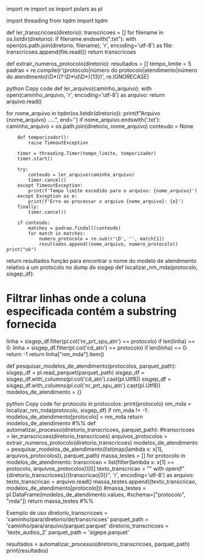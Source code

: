 import re
import os
import polars as pl

import threading
from tqdm import tqdm

def ler_transcricoes(diretorio):
transcricoes = []
for filename in os.listdir(diretorio):
if filename.endswith(".txt"):
with open(os.path.join(diretorio, filename), 'r', encoding='utf-8') as file:
transcricoes.append(file.read())
return transcricoes

def extrair_numeros_protocolo(diretorio):
resultados = []
tempo_limite = 5
padrao = re.compile(r'(protocolo|número do protocolo|atendimento|número do atendimento)\D*((?:\D*\d\D*){13})', re.IGNORECASE)

python
Copy code
def ler_arquivo(caminho_arquivo):
    with open(caminho_arquivo, 'r', encoding='utf-8') as arquivo:
        return arquivo.read()

for nome_arquivo in tqdm(os.listdir(diretorio)):
    print(f"Arquivo {nome_arquivo} .....", end='')
    if nome_arquivo.endswith('.txt'):
        caminho_arquivo = os.path.join(diretorio, nome_arquivo)
        conteudo = None

        def temporizador():
            raise TimeoutException

        timer = threading.Timer(tempo_limite, temporizador)
        timer.start()

        try:
            conteudo = ler_arquivo(caminho_arquivo)
            timer.cancel()
        except TimeoutException:
            print(f'Tempo limite excedido para o arquivo: {nome_arquivo}')
        except Exception as e:
            print(f'Erro ao processar o arquivo {nome_arquivo}: {e}')
        finally:
            timer.cancel()

        if conteudo:
            matches = padrao.findall(conteudo)
            for match in matches:
                numero_protocolo = re.sub(r'\D', '', match[1])
                resultados.append((nome_arquivo, numero_protocolo))
    print("ok")
return resultados
função para encontrar o nome do modelo de atendimento relativo a um protocolo no dump do sisgep
def localizar_nm_mda(protocolo, sisgep_df):
# Filtrar linhas onde a coluna especificada contém a substring fornecida
linha = sisgep_df.filter(pl.col('nr_prt_spu_atn') == protocolo)
if len(linha) == 0:
linha = sisgep_df.filter(pl.col('cd_atn') == protocolo)
if len(linha) == 0:
return -1
return linha["nm_mda"].item()

def pesquisar_modelos_de_atendimento(protocolos, parquet_path):
sisgep_df = pl.read_parquet(parquet_path)
sisgep_df = sisgep_df.with_columns(pl.col('cd_atn').cast(pl.Utf8))
sisgep_df = sisgep_df.with_columns(pl.col('nr_prt_spu_atn').cast(pl.Utf8))
modelos_de_atendimento = {}

python
Copy code
for protocolo in protocolos:
    print(protocolo)
    nm_mda = localizar_nm_mda(protocolo, sisgep_df)
    if nm_mda != -1:
        modelos_de_atendimento[protocolo] = nm_mda
return modelos_de_atendimento
#%%
def automatizar_processo(diretorio_transcricoes, parquet_path):
#transcricoes = ler_transcricoes(diretorio_transcricoes)
arquivos_protocolos = extrair_numeros_protocolo(diretorio_transcricoes)
modelos_de_atendimento = pesquisar_modelos_de_atendimento(list(map(lambda x: x[1], arquivos_protocolos)), parquet_path)
massa_testes = []
for protocolo in modelos_de_atendimento:
transcricao = list(filter(lambda x: x[1] == protocolo, arquivos_protocolos))[0]
texto_transcricao = ""
with open(f"{diretorio_transcricoes}/{transcricao[0]}", 'r', encoding='utf-8') as arquivo:
texto_transcricao = arquivo.read()
massa_testes.append((texto_transcricao, modelos_de_atendimento[protocolo]))
#massa_testes = pl.DataFrame(modelos_de_atendimento.values,
#schema=["protocolo", "mda"])
return massa_testes
#%%

Exemplo de uso
diretorio_transcricoes = 'caminho/para/diretorio/de/transcricoes'
parquet_path = 'caminho/para/arquivo/parquet.parquet'
diretorio_transcricoes = 'teste_audios_2'
parquet_path = 'sigepe.parquet'

resultados = automatizar_processo(diretorio_transcricoes, parquet_path)
print(resultados)
